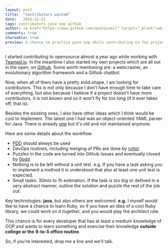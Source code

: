 ```yaml
---
layout: post
title:  "Contributors wanted"
date:   2016-12-22
tags: contributors java oop github
author: <a href="https://www.github.com/amihaiemil" target="_blank">amihaiemil</a>
comments: true
shareable: true
preview: A chance to practice pure oop while contributing to fun projects!
---
```


I started contributing to opensource almost a year ago while working with [Teamed.io](http://www.teamed.io/).
In the meantime I also started my own projects which are all out in the open, on [Github](https://www.github.com/amihaiemil).
Some worth mentioning are: a webcrawler, an evolutionary algorithm framework and a Github chatbot.

Now, when all of them have a pretty solid shape, I am looking for contributors.
This is not only because I don't have enough time to take care of everything, but also
because I believe if a project doesn't have more contributors, it is not known and so
it won't fly for too long (if it ever takes off, that is).

Besides the existing ones, I also have other ideas which I think would be cool to
implement. The latest one I had was an object-oriented YAML parser for Java.
There is already [one](http://jyaml.sourceforge.net/) but it's old and not maintained anymore.

Here are some details about the workflow:

* [PDD](http://www.yegor256.com/2009/03/04/pdd.html) should always be used
* DevOps routines, including merging of PRs are done by [rultor](http://www.rultor.com)
* Puzzles in the code are turned into Github Issues and eventually closed by [0pdd](http://www.0pdd.com/)
* Nothing is to be left without a unit test. e.g. If you have a task asking you to implement a method it is
understood that also at least one unit test is expected.
* Small tasks: 30min to 1h estimation. If the task is too big or defined in a very abstract manner, outline the
solution and puzzle the rest of the job out.

Key technologies: **java**, but also others are welcomed. **e.g.** I myself would like to have a chance
to learn Ruby, so if you have an idea of a cool Ruby library, we could work on it together, and you would
play the archtiect role.

This chance is for every developer that has at least a medium knowledge of OOP and wants to learn something
and exercise their knowledge **outside college or the 9-to-5 office routine**.

So, if you're interested, drop me a line and we'll talk.
